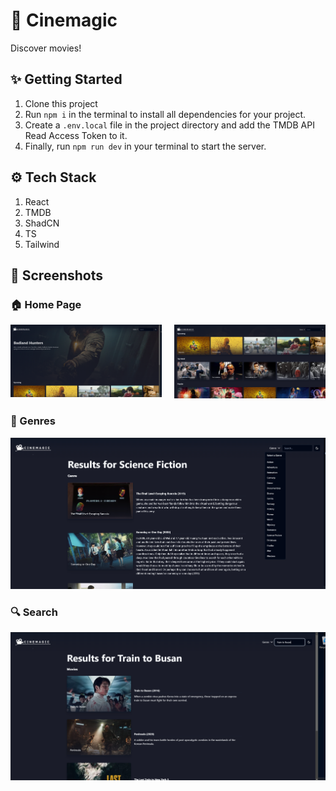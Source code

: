 # 🎥 Cinemagic

Discover movies!

## ✨ Getting Started

1. Clone this project
2. Run `npm i` in the terminal to install all dependencies for your project.
3. Create a `.env.local` file in the project directory and add the TMDB API Read Access Token to it.
4. Finally, run `npm run dev` in your terminal to start the server.

## ⚙️ Tech Stack

1. React
2. TMDB
3. ShadCN
4. TS
5. Tailwind

## 📸 Screenshots

### 🏠 Home Page

<div style="display:flex;gap:20px">
<div>
<img src="./screenshots/home.png">
</div>
<div>
<img src="./screenshots/home-scroll.png">
</div>
</div>

### 📃 Genres

![genres](./screenshots/genre.png)

### 🔍 Search

![search](./screenshots/search.png)
